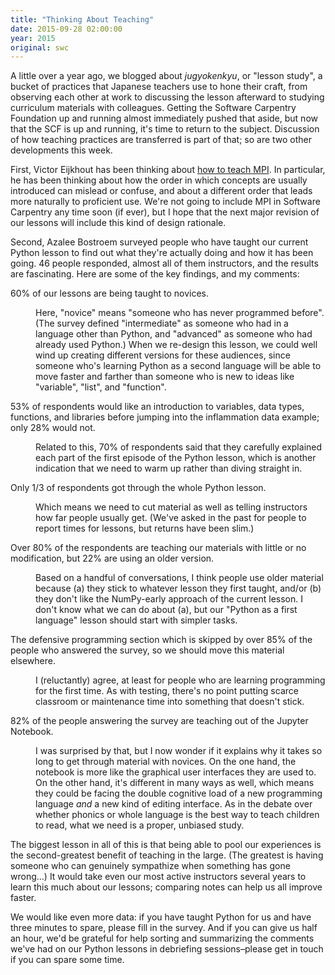 ```yaml
---
title: "Thinking About Teaching"
date: 2015-09-28 02:00:00
year: 2015
original: swc
---
```

<p>
  A little over a year ago,
  we blogged about <em>jugyokenkyu</em>,
  or "lesson study",
  a bucket of practices that Japanese teachers use to hone their craft,
  from observing each other at work
  to discussing the lesson afterward
  to studying curriculum materials with colleagues.
  Getting the Software Carpentry Foundation up and running almost immediately pushed that aside,
  but now that the SCF is up and running,
  it's time to return to the subject.
  Discussion of how teaching practices are transferred is part of that;
  so are two other developments this week.
</p>
<p>
  First, Victor Eijkhout has been thinking about
  <a href="https://bitbucket.org/VictorEijkhout/parallel-computing-book/downloads/eijkhout-teachmpi.pdf">how to teach MPI</a>.
  In particular,
  he has been thinking about how the order in which concepts are usually introduced can mislead or confuse,
  and about a different order that leads more naturally to proficient use.
  We're not going to include MPI in Software Carpentry any time soon (if ever),
  but I hope that the next major revision of our lessons will include this kind of design rationale.
</p>
<p>
  Second,
  Azalee Bostroem surveyed people who have taught our current Python lesson
  to find out what they're actually doing and how it has been going.
  46 people responded,
  almost all of them instructors,
  and the results are fascinating.
  Here are some of the key findings, and my comments:
</p>
<dl>
  <dt>
    60% of our lessons are being taught to novices.
  </dt>
  <dd>
    <p>
      Here,
      "novice" means "someone who has never programmed before".
      (The survey defined "intermediate" as someone who had in a language other than Python,
      and "advanced" as someone who had already used Python.)
      When we re-design this lesson,
      we could well wind up creating different versions for these audiences,
      since someone who's learning Python as a second language will be able to move faster and farther
      than someone who is new to ideas like "variable", "list", and "function".
    </p>
  </dd>
  <dt>
    53% of respondents would like an introduction to variables, data types, functions, and libraries
    before jumping into the inflammation data example;
    only 28% would not.
  </dt>
  <dd>
    <p>
      Related to this,
      70% of respondents said that they carefully explained each part of the first episode of the Python lesson,
      which is another indication that we need to warm up
      rather than diving straight in.
    </p>
  </dd>
  <dt>
    Only 1/3 of respondents got through the whole Python lesson.
  </dt>
  <dd>
    <p>
      Which means we need to cut material as well as telling instructors how far people usually get.
      (We've asked in the past for people to report times for lessons,
      but returns have been slim.)
    </p>
  </dd>
  <dt>
    Over 80% of the respondents are teaching our materials with little
    or no modification, but 22% are using an older version.
  </dt>
  <dd>
    <p>
      Based on a handful of conversations,
      I think people use older material because
      (a) they stick to whatever lesson they first taught,
      and/or (b) they don't like the NumPy-early approach of the current lesson.
      I don't know what we can do about (a),
      but our "Python as a first language" lesson
      should start with simpler tasks.
    </p>
  </dd>
  <dt>
    The defensive programming section which is skipped by over 85% of
    the people who answered the survey, so we should move this
    material elsewhere.
  </dt>
  <dd>
    <p>
      I (reluctantly) agree,
      at least for people who are learning programming for the first time.
      As with testing,
      there's no point putting scarce classroom or maintenance time into something that doesn't stick.
    </p>
  </dd>
  <dt>
    82% of the people answering the survey are teaching out of the
    Jupyter Notebook.
  </dt>
  <dd>
    <p>
      I was surprised by that, but I now wonder if it explains why it
      takes so long to get through material with novices.  On the one
      hand, the notebook is more like the graphical user interfaces
      they are used to.  On the other hand, it's different in many
      ways as well, which means they could be facing the double
      cognitive load of a new programming language <em>and</em> a new
      kind of editing interface.  As in the debate over whether
      phonics or whole language is the best way to teach children to
      read, what we need is a proper, unbiased study.
    </p>
  </dd>
</dl>
<p>
  The biggest lesson in all of this is that
  being able to pool our experiences is
  the second-greatest benefit of teaching in the large.
  (The greatest is having someone who can genuinely sympathize when something has gone wrong…)
  It would take even our most active instructors several years to learn this much about our lessons;
  comparing notes can help us all improve faster.
</p>
<p>
  We would like even more data:
  if you have taught Python for us and have three minutes to spare,
  please fill in the survey.
  And if you can give us half an hour,
  we'd be grateful for help sorting and summarizing the comments we've had on our Python lessons
  in debriefing sessions–please get in touch
  if you can spare some time.
</p>
